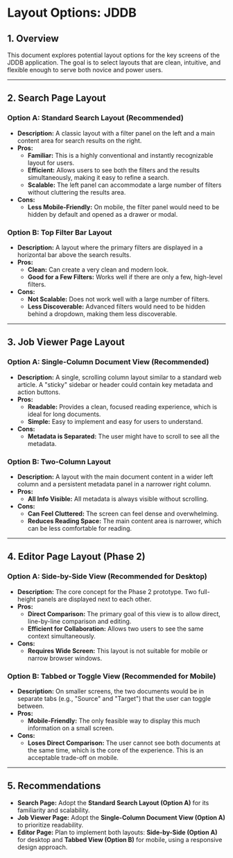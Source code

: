 # Layout Options: JDDB

## 1. Overview

This document explores potential layout options for the key screens of the JDDB application. The goal is to select layouts that are clean, intuitive, and flexible enough to serve both novice and power users.

---

## 2. Search Page Layout

### Option A: Standard Search Layout (Recommended)

- **Description:** A classic layout with a filter panel on the left and a main content area for search results on the right.
- **Pros:**
    - **Familiar:** This is a highly conventional and instantly recognizable layout for users.
    - **Efficient:** Allows users to see both the filters and the results simultaneously, making it easy to refine a search.
    - **Scalable:** The left panel can accommodate a large number of filters without cluttering the results area.
- **Cons:**
    - **Less Mobile-Friendly:** On mobile, the filter panel would need to be hidden by default and opened as a drawer or modal.

### Option B: Top Filter Bar Layout

- **Description:** A layout where the primary filters are displayed in a horizontal bar above the search results.
- **Pros:**
    - **Clean:** Can create a very clean and modern look.
    - **Good for a Few Filters:** Works well if there are only a few, high-level filters.
- **Cons:**
    - **Not Scalable:** Does not work well with a large number of filters.
    - **Less Discoverable:** Advanced filters would need to be hidden behind a dropdown, making them less discoverable.

---

## 3. Job Viewer Page Layout

### Option A: Single-Column Document View (Recommended)

- **Description:** A single, scrolling column layout similar to a standard web article. A "sticky" sidebar or header could contain key metadata and action buttons.
- **Pros:**
    - **Readable:** Provides a clean, focused reading experience, which is ideal for long documents.
    - **Simple:** Easy to implement and easy for users to understand.
- **Cons:**
    - **Metadata is Separated:** The user might have to scroll to see all the metadata.

### Option B: Two-Column Layout

- **Description:** A layout with the main document content in a wider left column and a persistent metadata panel in a narrower right column.
- **Pros:**
    - **All Info Visible:** All metadata is always visible without scrolling.
- **Cons:**
    - **Can Feel Cluttered:** The screen can feel dense and overwhelming.
    - **Reduces Reading Space:** The main content area is narrower, which can be less comfortable for reading.

---

## 4. Editor Page Layout (Phase 2)

### Option A: Side-by-Side View (Recommended for Desktop)

- **Description:** The core concept for the Phase 2 prototype. Two full-height panels are displayed next to each other.
- **Pros:**
    - **Direct Comparison:** The primary goal of this view is to allow direct, line-by-line comparison and editing.
    - **Efficient for Collaboration:** Allows two users to see the same context simultaneously.
- **Cons:**
    - **Requires Wide Screen:** This layout is not suitable for mobile or narrow browser windows.

### Option B: Tabbed or Toggle View (Recommended for Mobile)

- **Description:** On smaller screens, the two documents would be in separate tabs (e.g., "Source" and "Target") that the user can toggle between.
- **Pros:**
    - **Mobile-Friendly:** The only feasible way to display this much information on a small screen.
- **Cons:**
    - **Loses Direct Comparison:** The user cannot see both documents at the same time, which is the core of the experience. This is an acceptable trade-off on mobile.

---

## 5. Recommendations

- **Search Page:** Adopt the **Standard Search Layout (Option A)** for its familiarity and scalability.
- **Job Viewer Page:** Adopt the **Single-Column Document View (Option A)** to prioritize readability.
- **Editor Page:** Plan to implement both layouts: **Side-by-Side (Option A)** for desktop and **Tabbed View (Option B)** for mobile, using a responsive design approach.